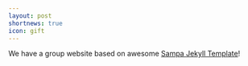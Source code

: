 ```yaml
---
layout: post
shortnews: true
icon: gift
---
```


We have a group website based on awesome [Sampa Jekyll Template](https://github.com/uwsampa/research-group-web)!

